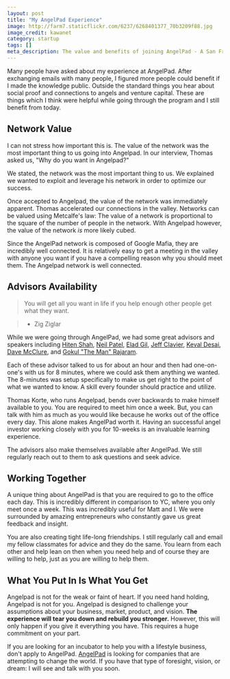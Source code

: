 ```yaml
---
layout: post
title: "My AngelPad Experience"
image: http://farm7.staticflickr.com/6237/6268401377_70b3209f88.jpg
image_credit: kawanet
category: startup
tags: []
meta_description: The value and benefits of joining AngelPad - A San Francisco Business Incubator.
---
```


Many people have asked about my experience at AngelPad. After exchanging emails with many people, I figured more people could benefit if I made the knowledge public. Outside the standard things you hear about social proof and connections to angels and venture capital. These are things which I think were helpful while going through the program and I still benefit from today.

## Network Value
I can not stress how important this is. The value of the network was the most important thing to us going into Angelpad. In our interview, Thomas asked us, "Why do you want in Angelpad?"

We stated, the network was the most important thing to us. We explained we wanted to exploit and leverage his network in order to optimize our success.

Once accepted to Angelpad, the value of the network was immediately apparent. Thomas accelerated our connections in the valley. Networks can be valued using Metcalfe's law: The value of a network is proportional to the square of the number of people in the network. With Angelpad however, the value of the network _is_ more likely cubed.

Since the AngelPad network is composed of Google Mafia, they are incredibly well connected. It is relatively easy to get a meeting in the valley with anyone you want if you have a compelling reason why you should meet them. The Angelpad network is well connected.

## Advisors Availability
> You will get all you want in life if you help enough other people get what they want.

> * Zig Ziglar

While we were going through AngelPad, we had some great advisors and speakers including [Hiten Shah](http://hitenism.com/), [Neil Patel](https://twitter.com/neilpatel/), [Elad Gil](http://blog.eladgil.com/), [Jeff Clavier](http://softtechvc.com/team_member/jeff-clavier/), [Keval Desai](http://www.interwest.com/interwest-team/keval-desai.html), [Dave McClure](http://500hats.com/), and [Gokul "The Man" Rajaram](https://www.facebook.com/gokul.rajaram).

Each of these advisor talked to us for about an hour and then had one-on-one's with us for 8 minutes, where we could ask them anything we wanted. The 8-minutes was setup specifically to make us get right to the point of what we wanted to know. A skill every founder should practice and utilize.

Thomas Korte, who runs Angelpad, bends over backwards to make himself available to you. You are required to meet him once a week. But, you can talk with him as much as you would like because he works out of the office every day. This alone makes AngelPad worth it. Having an successful angel investor working closely with you for 10-weeks is an invaluable learning experience.

The advisors also make themselves available after AngelPad. We still regularly reach out to them to ask questions and seek advice. 

## Working Together
A unique thing about AngelPad is that you are required to go to the office each day. This is incredibly different in comparison to YC, where you only meet once a week. This was incredibly useful for Matt and I. We were surrounded by amazing entrepreneurs who constantly gave us great feedback and insight.

You are also creating tight life-long friendships. I still regularly call and email my fellow classmates for advice and they do the same. You learn from each other and help lean on then when you need help and of course they are willing to help, just as you are willing to help them.

## What You Put In Is What You Get
Angelpad is not for the weak or faint of heart. If you need hand holding, Angelpad is not for you. Angelpad is designed to challenge your assumptions about your business, market, product, and vision. __The experience will tear you down and rebuild you stronger.__ However, this will only happen if you give it everything you have. This requires a huge commitment on your part.

If you are looking for an incubator to help you with a lifestyle business, don't apply to AngelPad. [AngelPad](http://angelpad.org/) is looking for companies that are attempting to change the world. If you have that type of foresight, vision, or dream: I will see and talk with you soon.